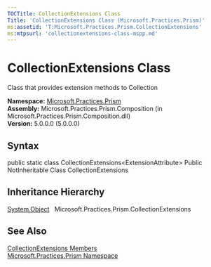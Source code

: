 ```yaml
---
TOCTitle: CollectionExtensions Class
Title: 'CollectionExtensions Class (Microsoft.Practices.Prism)'
ms:assetid: 'T:Microsoft.Practices.Prism.CollectionExtensions'
ms:mtpsurl: 'collectionextensions-class-mspp.md'
---
```


# CollectionExtensions Class

Class that provides extension methods to Collection

**Namespace:** [Microsoft.Practices.Prism](https://msdn.microsoft.com/library/microsoft.practices.prism)
**Assembly:** Microsoft.Practices.Prism.Composition (in Microsoft.Practices.Prism.Composition.dll)<br/>
**Version:** 5.0.0.0 (5.0.0.0)

## Syntax
public static class CollectionExtensions&lt;ExtensionAttribute&gt; Public NotInheritable Class CollectionExtensions

## Inheritance Hierarchy

[System.Object](http://msdn.microsoft.com/en-us/library/e5kfa45b)
  Microsoft.Practices.Prism.CollectionExtensions

## See Also
[CollectionExtensions Members](https://msdn.microsoft.com/allmembers.t:microsoft.practices.prism.collectionextensions)<br/>
[Microsoft.Practices.Prism Namespace](https://msdn.microsoft.com/library/microsoft.practices.prism)<br/>